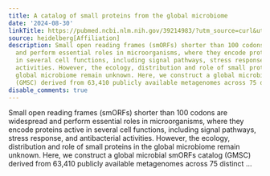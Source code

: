 ```yaml
---
title: A catalog of small proteins from the global microbiome
date: '2024-08-30'
linkTitle: https://pubmed.ncbi.nlm.nih.gov/39214983/?utm_source=curl&utm_medium=rss&utm_campaign=pubmed-2&utm_content=1FakS-2QOkCT8HsMOQP1bCRQ4YzyumYOmxmF0moLsQ3dFB1E9V&fc=20220326224207&ff=20240831181359&v=2.18.0.post9+e462414
source: heidelberg[Affiliation]
description: Small open reading frames (smORFs) shorter than 100 codons are widespread
  and perform essential roles in microorganisms, where they encode proteins active
  in several cell functions, including signal pathways, stress response, and antibacterial
  activities. However, the ecology, distribution and role of small proteins in the
  global microbiome remain unknown. Here, we construct a global microbial smORFs catalog
  (GMSC) derived from 63,410 publicly available metagenomes across 75 distinct ...
disable_comments: true
---
```

Small open reading frames (smORFs) shorter than 100 codons are widespread and perform essential roles in microorganisms, where they encode proteins active in several cell functions, including signal pathways, stress response, and antibacterial activities. However, the ecology, distribution and role of small proteins in the global microbiome remain unknown. Here, we construct a global microbial smORFs catalog (GMSC) derived from 63,410 publicly available metagenomes across 75 distinct ...